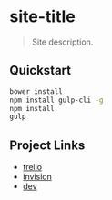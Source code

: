 # site-title
> Site description.

## Quickstart

```sh
bower install
npm install gulp-cli -g
npm install
gulp
```

## Project Links

* [trello](#)
* [invision](#)
* [dev](#)
